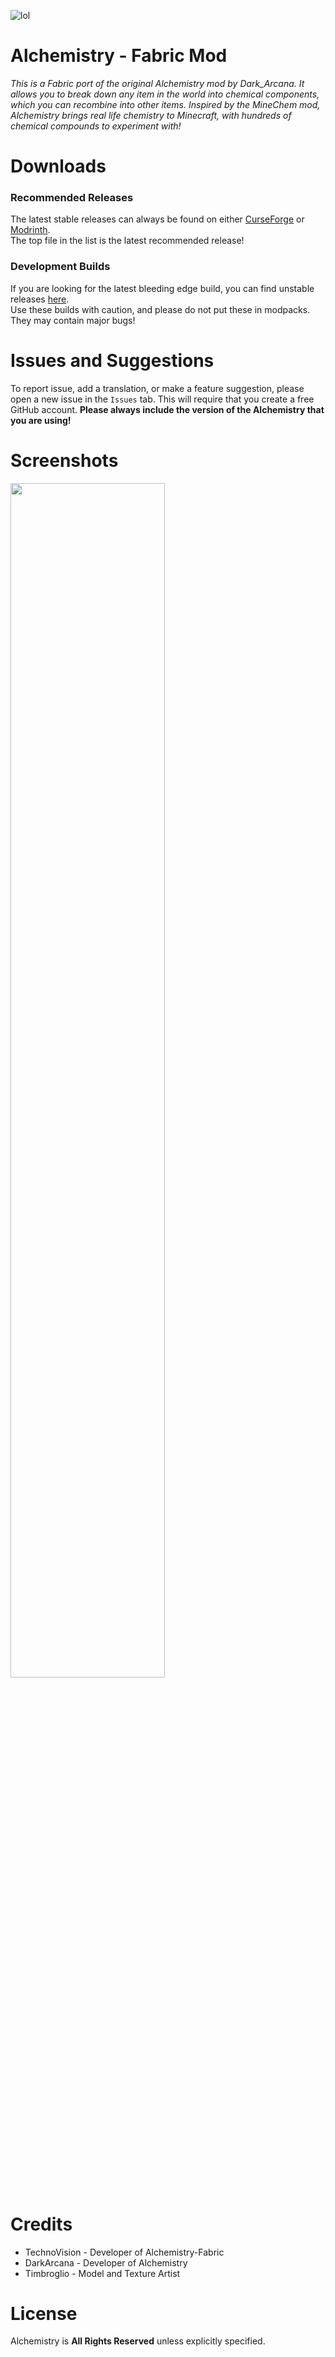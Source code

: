 ![lol](https://i.imgur.com/AVSOLcz.png)

# Alchemistry - Fabric Mod
_This is a Fabric port of the original Alchemistry mod by Dark_Arcana. It allows you to break down any item in the world into chemical components, which you can recombine into other items. Inspired by the MineChem mod, Alchemistry brings real life chemistry to Minecraft, with hundreds of chemical compounds to experiment with!_

# Downloads

### Recommended Releases

The latest stable releases can always be found on either [CurseForge](https://www.curseforge.com/minecraft/mc-mods/alchemistry-fabric) or [Modrinth](https://modrinth.com/mod/alchemistry-fabric).<br/>
The top file in the list is the latest recommended release!

### Development Builds

If you are looking for the latest bleeding edge build, you can find unstable releases [here](https://github.com/SmashingMods/Alchemistry-Fabric/releases).</br>
Use these builds with caution, and please do not put these in modpacks. They may contain major bugs!

# Issues and Suggestions
To report issue, add a translation, or make a feature suggestion, please open a new issue in the `Issues` tab. This will require that you create a free GitHub account. **Please always include the version of the Alchemistry that you are using!**

# Screenshots
<img src="https://i.imgur.com/eEwQjtp.png" width="70%" height="70%" />

# Credits

* TechnoVision - Developer of Alchemistry-Fabric
* DarkArcana - Developer of Alchemistry
* Timbroglio - Model and Texture Artist

# License

Alchemistry is **All Rights Reserved** unless explicitly specified.
